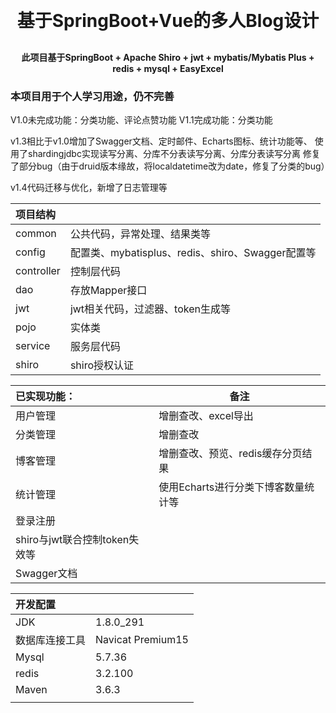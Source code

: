 <p align="center"></p>
<h1 align="center" style="margin: 30px 0 30px; font-weight: bold;">基于SpringBoot+Vue的多人Blog设计</h1>
<h4 align="center">此项目基于SpringBoot + Apache Shiro + jwt + mybatis/Mybatis Plus + redis + mysql + EasyExcel</h4>
<h3>本项目用于个人学习用途，仍不完善</h3>

V1.0未完成功能：分类功能、评论点赞功能
V1.1完成功能：分类功能

v1.3相比于v1.0增加了Swagger文档、定时邮件、Echarts图标、统计功能等、
使用了shardingjdbc实现读写分离、分库不分表读写分离、分库分表读写分离
修复了部分bug（由于druid版本缘故，将localdatetime改为date，修复了分类的bug）

v1.4代码迁移与优化，新增了日志管理等

| 项目结构   |                                         |
| :--- | ---- |
| common     | 公共代码，异常处理、结果类等            |
| config     | 配置类、mybatisplus、redis、shiro、Swagger配置等 |
| controller | 控制层代码                              |
| dao        | 存放Mapper接口                          |
| jwt        | jwt相关代码，过滤器、token生成等        |
| pojo       | 实体类                                  |
| service    | 服务层代码                              |
| shiro      |shiro授权认证|



| 已实现功能：                  | 备注                              |
| :---------------------------- | --------------------------------- |
| 用户管理                      | 增删查改、excel导出               |
| 分类管理                      | 增删查改                          |
| 博客管理                      | 增删查改、预览、redis缓存分页结果 |
| 统计管理                      | 使用Echarts进行分类下博客数量统计等 |
| 登录注册                      |                                   |
| shiro与jwt联合控制token失效等 |                                   |
| Swagger文档 |                                   |



| 开发配置       |                   |
| :------------- | ----------------- |
| JDK            | 1.8.0_291         |
| 数据库连接工具 | Navicat Premium15 |
| Mysql          | 5.7.36            |
| redis          | 3.2.100           |
| Maven          | 3.6.3             |
|                |                   |
